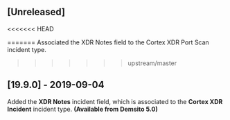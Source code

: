 ## [Unreleased]
<<<<<<< HEAD

=======
Associated the XDR Notes field to the Cortex XDR Port Scan incident type.
>>>>>>> upstream/master

## [19.9.0] - 2019-09-04
Added the **XDR Notes** incident field, which is associated to the **Cortex XDR Incident** incident type. **(Available from Demsito 5.0)**
